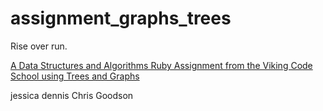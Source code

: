 # assignment_graphs_trees
Rise over run.

[A Data Structures and Algorithms Ruby Assignment from the Viking Code School using Trees and Graphs](http://www.vikingcodeschool.com)

jessica dennis
Chris Goodson
